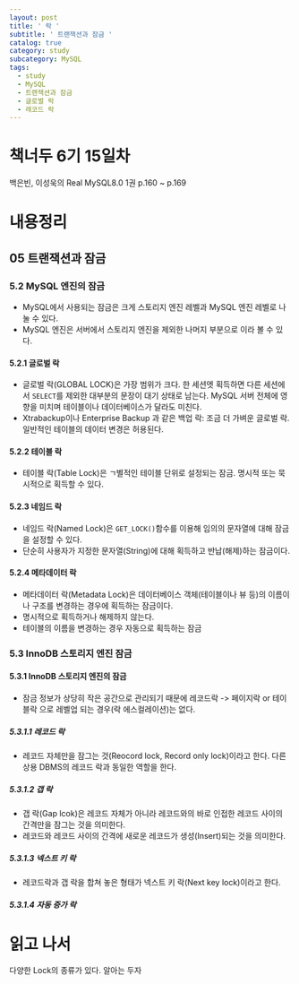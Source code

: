 ```yaml
---
layout: post
title: ' 락 '
subtitle: ' 트랜잭션과 잠금 '
catalog: true
category: study
subcategory: MySQL
tags:
  - study
  - MySQL
  - 트랜잭션과 잠금
  - 글로벌 락
  - 레코드 락
---
```


# 책너두 6기 15일차

백은빈, 이성욱의 Real MySQL8.0 1권 p.160 ~ p.169

# 내용정리

## 05 트랜잭션과 잠금

### 5.2 MySQL 엔진의 잠금

- MySQL에서 사용되는 잠금은 크게 스토리지 엔진 레벨과 MySQL 엔진 레벨로 나눌 수 있다.
- MySQL 엔진은 서버에서 스토리지 엔진을 제외한 나머지 부분으로 이라 볼 수 있다.

#### 5.2.1 글로벌 락

- 글로벌 락(GLOBAL LOCK)은 가장 범위가 크다. 한 세션엣 획득하면 다른 세션에서 `SELECT`를 제외한 대부분의 문장이 대기 상태로 남는다. MySQL 서버 전체에 영향을 미치며 테이블이나 데이터베이스가 달라도 미친다.
- Xtrabackup이나 Enterprise Backup 과 같은 백업 락: 조금 더 가벼운 글로벌 락. 일반적인 테이블의 데이터 변경은 허용된다.

#### 5.2.2 테이블 락

- 테이블 락(Table Lock)은 ㄱ별적인 테이블 단위로 설정되는 잠금. 명시적 또는 묵시적으로 획득할 수 있다.

#### 5.2.3 네임드 락

- 네임드 락(Named Lock)은 `GET_LOCK()`함수를 이용해 임의의 문자열에 대해 잠금을 설정할 수 있다.
- 단순히 사용자가 지정한 문자열(String)에 대해 획득하고 반납(해제)하는 잠금이다.

#### 5.2.4 메타데이터 락

- 메타데이터 락(Metadata Lock)은 데이터베이스 객체(테이블이나 뷰 등)의 이름이나 구조를 변경하는 경우에 획득하는 잠금이다.
- 명시적으로 획득하거나 해제하지 않는다.
- 테이블의 이름을 변경하는 경우 자동으로 획득하는 잠금

### 5.3 InnoDB 스토리지 엔진 잠금

#### 5.3.1 InnoDB 스토리지 엔진의 잠금

- 잠금 정보가 상당히 작은 공간으로 관리되기 때문에 레코드락 -> 페이지락 or 테이블락 으로 레벨업 되는 경우(락 에스컬레이션)는 없다.

##### 5.3.1.1 레코드 락

- 레코드 자체만을 잠그는 것(Reocord lock, Record only lock)이라고 한다. 다른 상용 DBMS의 레코드 락과 동일한 역할을 한다.

##### 5.3.1.2 갭 락

- 갭 락(Gap lcok)은 레코드 자체가 아니라 레코드와의 바로 인접한 레코드 사이의 간격만을 잠그는 것을 의미한다.
- 레코드와 레코드 사이의 간격에 새로운 레코드가 생성(Insert)되는 것을 의미한다.

##### 5.3.1.3 넥스트 키 락

- 레코드락과 갭 락을 합쳐 놓은 형태가 넥스트 키 락(Next key lock)이라고 한다.

##### 5.3.1.4 자동 증가 락

# 읽고 나서

다양한 Lock의 종류가 있다. 알아는 두자
